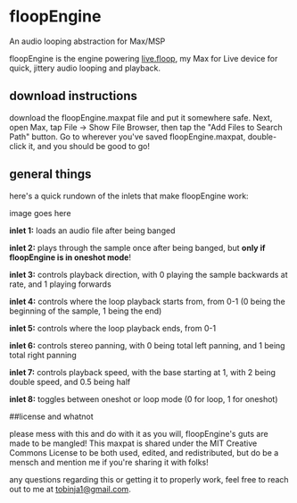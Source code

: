 # floopEngine
An audio looping abstraction for Max/MSP

floopEngine is the engine powering [live.floop](https://jaytobin.gumroad.com/l/livefloop?layout=profile), my Max for Live device for quick, jittery audio looping and playback.

## download instructions

download the floopEngine.maxpat file and put it somewhere safe. Next, open Max, tap File -> Show File Browser, then tap the "Add Files to Search Path" button.
Go to wherever you've saved floopEngine.maxpat, double-click it, and you should be good to go!

## general things

here's a quick rundown of the inlets that make floopEngine work:

image goes here

**inlet 1:** loads an audio file after being banged

**inlet 2:** plays through the sample once after being banged, but **only if floopEngine is in oneshot mode**!

**inlet 3:** controls playback direction, with 0 playing the sample backwards at rate, and 1 playing forwards

**inlet 4:** controls where the loop playback starts from, from 0-1 (0 being the beginning of the sample, 1 being the end)

**inlet 5:** controls where the loop playback ends, from 0-1

**inlet 6:** controls stereo panning, with 0 being total left panning, and 1 being total right panning

**inlet 7:** controls playback speed, with the base starting at 1, with 2 being double speed, and 0.5 being half

**inlet 8:** toggles between oneshot or loop mode (0 for loop, 1 for oneshot)

##license and whatnot

please mess with this and do with it as you will, floopEngine's guts are made to be mangled! This maxpat is shared under the MIT Creative Commons License to be both used,
edited, and redistributed, but do be a mensch and mention me if you're sharing it with folks!

any questions regarding this or getting it to properly work, feel free to reach out to me at tobinja1@gmail.com.
